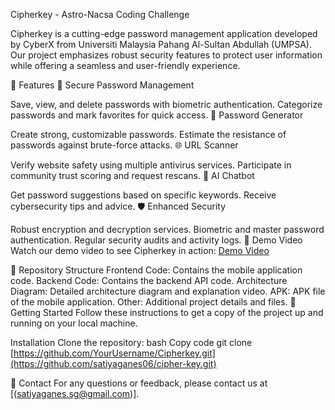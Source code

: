 Cipherkey - Astro-Nacsa Coding Challenge

Cipherkey is a cutting-edge password management application developed by CyberX from Universiti Malaysia Pahang Al-Sultan Abdullah (UMPSA). Our project emphasizes robust security features to protect user information while offering a seamless and user-friendly experience.

🌟 Features
🔐 Secure Password Management

Save, view, and delete passwords with biometric authentication.
Categorize passwords and mark favorites for quick access.
🔑 Password Generator

Create strong, customizable passwords.
Estimate the resistance of passwords against brute-force attacks.
🌐 URL Scanner

Verify website safety using multiple antivirus services.
Participate in community trust scoring and request rescans.
🤖 AI Chatbot

Get password suggestions based on specific keywords.
Receive cybersecurity tips and advice.
🛡 Enhanced Security

Robust encryption and decryption services.
Biometric and master password authentication.
Regular security audits and activity logs.
🎥 Demo Video
Watch our demo video to see Cipherkey in action: [Demo Video](https://youtu.be/zwPOR007MB8)

📁 Repository Structure
Frontend Code: Contains the mobile application code.
Backend Code: Contains the backend API code.
Architecture Diagram: Detailed architecture diagram and explanation video.
APK: APK file of the mobile application.
Other: Additional project details and files.
🚀 Getting Started
Follow these instructions to get a copy of the project up and running on your local machine.

Installation
Clone the repository:
bash
Copy code
git clone [https://github.com/YourUsername/Cipherkey.git](https://github.com/satiyaganes06/cipher-key.git)

📧 Contact
For any questions or feedback, please contact us at [(satiyaganes.sg@gmail.com)].
